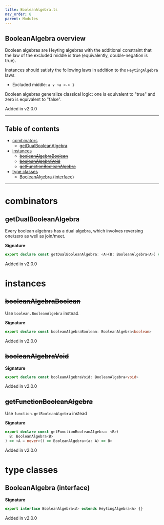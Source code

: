 ```yaml
---
title: BooleanAlgebra.ts
nav_order: 8
parent: Modules
---
```


## BooleanAlgebra overview

Boolean algebras are Heyting algebras with the additional constraint that the law of the excluded middle is true
(equivalently, double-negation is true).

Instances should satisfy the following laws in addition to the `HeytingAlgebra` laws:

- Excluded middle: `a ∨ ¬a <-> 1`

Boolean algebras generalize classical logic: one is equivalent to "true" and zero is equivalent to "false".

Added in v2.0.0

---

<h2 class="text-delta">Table of contents</h2>

- [combinators](#combinators)
  - [getDualBooleanAlgebra](#getdualbooleanalgebra)
- [instances](#instances)
  - [~~booleanAlgebraBoolean~~](#booleanalgebraboolean)
  - [~~booleanAlgebraVoid~~](#booleanalgebravoid)
  - [~~getFunctionBooleanAlgebra~~](#getfunctionbooleanalgebra)
- [type classes](#type-classes)
  - [BooleanAlgebra (interface)](#booleanalgebra-interface)

---

# combinators

## getDualBooleanAlgebra

Every boolean algebras has a dual algebra, which involves reversing one/zero as well as join/meet.

**Signature**

```ts
export declare const getDualBooleanAlgebra: <A>(B: BooleanAlgebra<A>) => BooleanAlgebra<A>
```

Added in v2.0.0

# instances

## ~~booleanAlgebraBoolean~~

Use `boolean.BooleanAlgebra` instead.

**Signature**

```ts
export declare const booleanAlgebraBoolean: BooleanAlgebra<boolean>
```

Added in v2.0.0

## ~~booleanAlgebraVoid~~

**Signature**

```ts
export declare const booleanAlgebraVoid: BooleanAlgebra<void>
```

Added in v2.0.0

## ~~getFunctionBooleanAlgebra~~

Use `function.getBooleanAlgebra` instead

**Signature**

```ts
export declare const getFunctionBooleanAlgebra: <B>(
  B: BooleanAlgebra<B>
) => <A = never>() => BooleanAlgebra<(a: A) => B>
```

Added in v2.0.0

# type classes

## BooleanAlgebra (interface)

**Signature**

```ts
export interface BooleanAlgebra<A> extends HeytingAlgebra<A> {}
```

Added in v2.0.0
